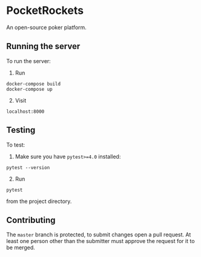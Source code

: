 # PocketRockets
An open-source poker platform.

## Running the server
To run the server:

1. Run

```
docker-compose build
docker-compose up
```

2. Visit

```
localhost:8000
```

## Testing
To test:

1. Make sure you have `pytest>=4.0` installed:
```
pytest --version
```

2. Run

```
pytest
```
from the project directory.

## Contributing
The `master` branch is protected, to submit changes open a pull request. At least one person other than the submitter must approve the request for it to be merged.

